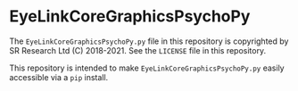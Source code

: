 # EyeLinkCoreGraphicsPsychoPy

The `EyeLinkCoreGraphicsPsychoPy.py` file in this repository is copyrighted by SR Research Ltd (C) 2018-2021.
See the `LICENSE` file in this repository.

This repository is intended to make `EyeLinkCoreGraphicsPsychoPy.py` easily accessible via a `pip` install.
